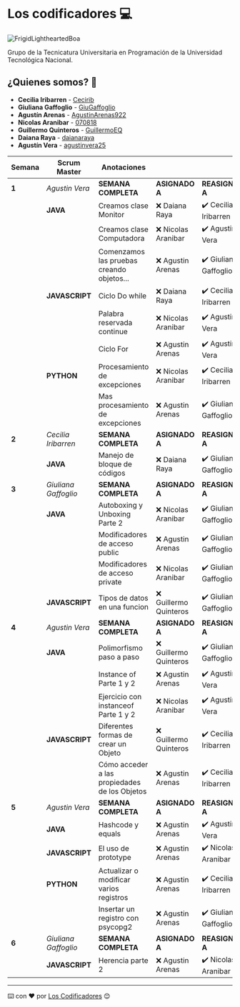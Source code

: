 # Los codificadores 💻

![FrigidLightheartedBoa](https://user-images.githubusercontent.com/112900063/233207538-2dab292b-afd2-41c3-b069-85eb0a79279a.gif)

Grupo de la Tecnicatura Universitaria en Programación de la Universidad Tecnológica Nacional.

## ¿Quienes somos? 🙇

* **Cecilia Iribarren** - [Cecirib](https://github.com/Cecirib)
* **Giuliana Gaffoglio** - [GiuGaffoglio](https://github.com/GiuGaffoglio)
* **Agustín Arenas** - [AgustinArenas922](https://github.com/AgustinArenas922)
* **Nicolas Aranibar** - [070818](https://github.com/070818)
* **Guillermo Quinteros** - [GuillermoEQ](https://github.com/GuillermoEQ)
* **Daiana Raya** - [daianaraya](https://github.com/daianaraya)
* **Agustín Vera** - [agustinvera25](https://github.com/agustinvera25)


| **Semana** | **Scrum Master** | **Anotaciones** |  |  | 
| ---- | ---- | --- | --- | --- | 
| **1** | *Agustin Vera* | **SEMANA COMPLETA** | **ASIGNADO A**| **REASIGNADO A** |
| | **JAVA** | Creamos clase Monitor | :x: Daiana Raya | :heavy_check_mark: Cecilia Iribarren | 
| | | Creamos clase Computadora | :x: Nicolas Aranibar | :heavy_check_mark: Agustin Vera |
| | | Comenzamos las pruebas creando objetos... | :x: Agustin Arenas | :heavy_check_mark: Giuliana Gaffoglio |
| | **JAVASCRIPT** | Ciclo Do while | :x: Daiana Raya | :heavy_check_mark: Cecilia Iribarren | 
| | | Palabra reservada continue | :x: Nicolas Aranibar | :heavy_check_mark: Agustin Vera |
| | | Ciclo For | :x: Agustin Arenas | :heavy_check_mark: Agustin Vera |
| | **PYTHON** | Procesamiento de excepciones | :x: Nicolas Aranibar |  :heavy_check_mark: Cecilia Iribarren |
| | | Mas procesamiento de excepciones | :x: Agustin Arenas | :heavy_check_mark: Giuliana Gaffoglio |
| **2** | *Cecilia Iribarren* | **SEMANA COMPLETA** |**ASIGNADO A**| **REASIGNADO A** |
| | **JAVA** | Manejo de bloque de códigos | :x: Daiana Raya | :heavy_check_mark: Giuliana Gaffoglio | 
| **3** | *Giuliana Gaffoglio* | **SEMANA COMPLETA** | **ASIGNADO A**| **REASIGNADO A** |
| | **JAVA** | Autoboxing y Unboxing Parte 2 | :x: Nicolas Aranibar | :heavy_check_mark: Giuliana Gaffoglio |
| | | Modificadores de acceso public | :x: Agustin Arenas | :heavy_check_mark: Giuliana Gaffoglio |
| | | Modificadores de acceso private | :x: Nicolas Aranibar | :heavy_check_mark: Giuliana Gaffoglio |
| | **JAVASCRIPT** | Tipos de datos en una funcion | :x: Guillermo Quinteros | :heavy_check_mark: Giuliana Gaffoglio |
| **4** | *Agustin Vera* | **SEMANA COMPLETA** | **ASIGNADO A**| **REASIGNADO A** |
| | **JAVA** | Polimorfismo paso a paso | :x: Guillermo Quinteros | :heavy_check_mark: Giuliana Gaffoglio |
| | | Instance of Parte 1 y 2 | :x: Agustin Arenas | :heavy_check_mark: Agustin Vera |
| | | Ejercicio con instanceof Parte 1 y 2 | :x: Nicolas Aranibar | :heavy_check_mark: Agustin Vera |
| | **JAVASCRIPT** | Diferentes formas de crear un Objeto | :x: Guillermo Quinteros | :heavy_check_mark: Cecilia Iribarren |
| | | Cómo acceder a las propiedades de los Objetos | :x: Agustin Arenas | :heavy_check_mark: Cecilia Iribarren |
| **5** | *Agustin Vera* | **SEMANA COMPLETA** | **ASIGNADO A**| **REASIGNADO A** |
| | **JAVA** | Hashcode y equals  | :x: Agustin Arenas | :heavy_check_mark: Agustin Vera |
| | **JAVASCRIPT** | El uso de prototype | :x: Agustin Arenas | :heavy_check_mark: Nicolas Aranibar |
| | **PYTHON** | Actualizar o modificar varios registros  | :x: Agustin Arenas | :heavy_check_mark: Cecilia Iribarren |
| | | Insertar un registro con psycopg2  | :x: Agustin Arenas | :heavy_check_mark: Giuliana Gaffoglio |
| **6** | *Giuliana Gaffoglio* | **SEMANA COMPLETA** | **ASIGNADO A**| **REASIGNADO A** | 
| | **JAVASCRIPT** |Herencia parte 2 | :x: Agustin Arenas | :heavy_check_mark: Nicolas Aranibar |








---
⌨️ con ❤️ por [Los Codificadores](https://github.com/orgs/CodeSystem2022/teams/los-codificadores/members) 😊
